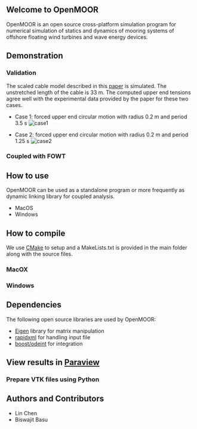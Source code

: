## Welcome to OpenMOOR

OpenMOOR is an open source cross-platform simulation program for numerical simulation of statics and dynamics of mooring systems of offshore floating wind turbines and wave energy devices. 

## Demonstration
### Validation
The scaled cable model described in this [paper](http://www.mdpi.com/2077-1312/4/1/5) is simulated. The unstretched length of the cable is 33 m. The computed upper end tensions agree well with the experimental data provided by the paper for these two cases.

- Case 1: forced upper end circular motion with radius 0.2 m and period 3.5 s
![case1](https://github.com/chen-lin/OpenMOOR/blob/master/example/validation/Case3-5.gif?raw=true)

- Case 2: forced upper end circular motion with radius 0.2 m and period 1.25 s
![case2](https://github.com/chen-lin/OpenMOOR/blob/master/example/validation/Case1-25.gif?raw=true)

### Coupled with FOWT

## How to use
OpenMOOR can be used as a standalone program or more frequently as dynamic linking library for coupled analysis. 
- MacOS
- Windows

## How to compile
We use [CMake](https://cmake.org) to setup and a MakeLists.txt is provided in the main folder along with the source files.
### MacOX
### Windows

## Dependencies
The following open source libraries are used by OpenMOOR:
- [Eigen](http://eigen.tuxfamily.org/index.php?title=Main_Page) library for matrix manipulation
- [rapidxml](http://rapidxml.sourceforge.net) for handling input file
- [boost/odeint](http://headmyshoulder.github.io/odeint-v2/) for integration

## View results in [Paraview](https://www.paraview.org)
### Prepare VTK files using Python

## Authors and Contributors
- Lin Chen
- Biswajit Basu
